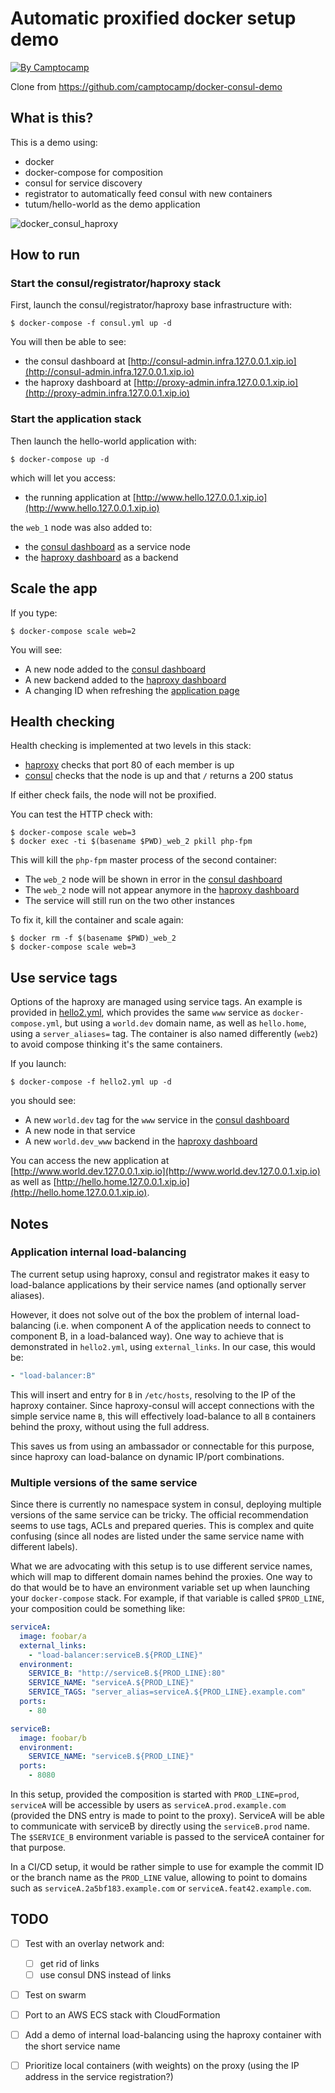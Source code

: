 Automatic proxified docker setup demo
====================================

[![By Camptocamp](https://img.shields.io/badge/by-camptocamp-fb7047.svg)](http://www.camptocamp.com)

Clone from https://github.com/camptocamp/docker-consul-demo

## What is this?

This is a demo using:

* docker
* docker-compose for composition
* consul for service discovery
* registrator to automatically feed consul with new containers
* tutum/hello-world as the demo application


![docker_consul_haproxy](https://camo.githubusercontent.com/0f9ce22895adb7538c0a641d3efcba1ec1ca9b39/687474703a2f2f63646e2d616b2e662e73742d686174656e612e636f6d2f696d616765732f666f746f6c6966652f662f666f6f7374616e2f32303134313032362f32303134313032363032313831342e706e67)



## How to run


### Start the consul/registrator/haproxy stack

First, launch the consul/registrator/haproxy base infrastructure with:

```
$ docker-compose -f consul.yml up -d
```

You will then be able to see:

* the consul dashboard at [http://consul-admin.infra.127.0.0.1.xip.io](http://consul-admin.infra.127.0.0.1.xip.io)
* the haproxy dashboard at [http://proxy-admin.infra.127.0.0.1.xip.io](http://proxy-admin.infra.127.0.0.1.xip.io)


### Start the application stack

Then launch the hello-world application with:

```
$ docker-compose up -d
```

which will let you access:

* the running application at [http://www.hello.127.0.0.1.xip.io](http://www.hello.127.0.0.1.xip.io)

the `web_1` node was also added to:

* the [consul dashboard](http://consul-admin.infra.127.0.0.1.xip.io/ui/#/dc1/services/www) as a service node
* the [haproxy dashboard](http://proxy-admin.infra.127.0.0.1.xip.io/#hello_www_backend) as a backend


## Scale the app

If you type:

```
$ docker-compose scale web=2
```

You will see:

* A new node added to the [consul dashboard](http://consul-admin.infra.127.0.0.1.xip.io)
* A new backend added to the [haproxy dashboard](http://proxy-admin.infra.127.0.0.1.xip.io)
* A changing ID when refreshing the [application page](http://www.hello.127.0.0.1.xip.io)


## Health checking

Health checking is implemented at two levels in this stack:

* [haproxy](http://proxy-admin.infra.127.0.0.1.xip.io) checks that port 80 of each member is up
* [consul](http://consul-admin.infra.127.0.0.1.xip.io) checks that the node is up and that `/` returns a 200 status

If either check fails, the node will not be proxified.


You can test the HTTP check with:

```
$ docker-compose scale web=3
$ docker exec -ti $(basename $PWD)_web_2 pkill php-fpm
```

This will kill the `php-fpm` master process of the second container:

* The `web_2` node will be shown in error in the [consul dashboard](http://consul-admin.infra.127.0.0.1.xip.io/ui/#/dc1/services/www)
* The `web_2` node will not appear anymore in the [haproxy dashboard](http://proxy-admin.infra.127.0.0.1.xip.io/#hello_www_backend)
* The service will still run on the two other instances

To fix it, kill the container and scale again:

```
$ docker rm -f $(basename $PWD)_web_2
$ docker-compose scale web=3
```

## Use service tags

Options of the haproxy are managed using service tags. An example is provided in [hello2.yml](hello2.yml), which provides the same `www` service as `docker-compose.yml`, but using a `world.dev` domain name, as well as `hello.home`, using a `server_aliases=` tag. The container is also named differently (`web2`) to avoid compose thinking it's the same containers.

If you launch:

```
$ docker-compose -f hello2.yml up -d
```

you should see:

* A new `world.dev` tag for the `www` service in the [consul dashboard](http://consul-admin.infra.127.0.0.1.xip.io/ui/#/dc1/services/www)
* A new node in that service
* A new `world.dev_www` backend in the [haproxy dashboard](http://proxy-admin.infra.127.0.0.1.xip.io/#world.dev_www_backend)

You can access the new application at [http://www.world.dev.127.0.0.1.xip.io](http://www.world.dev.127.0.0.1.xip.io) as well as [http://hello.home.127.0.0.1.xip.io](http://hello.home.127.0.0.1.xip.io).


## Notes

### Application internal load-balancing

The current setup using haproxy, consul and registrator makes it easy to load-balance applications by their service names (and optionally server aliases).

However, it does not solve out of the box the problem of internal load-balancing (i.e. when component A of the application needs to connect to component B, in a load-balanced way). One way to achieve that is demonstrated in `hello2.yml`, using `external_links`. In our case, this would be:

```yaml
- "load-balancer:B"
```

This will insert and entry for `B` in `/etc/hosts`, resolving to the IP of the haproxy container. Since haproxy-consul will accept connections with the simple service name `B`, this will effectively load-balance to all `B` containers behind the proxy, without using the full address.

This saves us from using an ambassador or connectable for this purpose, since haproxy can load-balance on dynamic IP/port combinations.


### Multiple versions of the same service

Since there is currently no namespace system in consul, deploying multiple versions of the same service can be tricky. The official recommendation seems to use tags, ACLs and prepared queries. This is complex and quite confusing (since all nodes are listed under the same service name with different labels).

What we are advocating with this setup is to use different service names, which will map to different domain names behind the proxies. One way to do that would be to have an environment variable set up when launching your `docker-compose` stack. For example, if that variable is called `$PROD_LINE`, your composition could be something like:

```yaml
serviceA:
  image: foobar/a
  external_links:
    - "load-balancer:serviceB.${PROD_LINE}"
  environment:
    SERVICE_B: "http://serviceB.${PROD_LINE}:80"
    SERVICE_NAME: "serviceA.${PROD_LINE}"
    SERVICE_TAGS: "server_alias=serviceA.${PROD_LINE}.example.com"
  ports:
    - 80

serviceB:
  image: foobar/b
  environment:
    SERVICE_NAME: "serviceB.${PROD_LINE}"
  ports:
    - 8080
```

In this setup, provided the composition is started with `PROD_LINE=prod`, `serviceA` will be accessible by users as `serviceA.prod.example.com` (provided the DNS entry is made to point to the proxy). ServiceA will be able to communicate with serviceB by directly using the `serviceB.prod` name. The `$SERVICE_B` environment variable is passed to the serviceA container for that purpose.


In a CI/CD setup, it would be rather simple to use for example the commit ID or the branch name as the `PROD_LINE` value, allowing to point to domains such as `serviceA.2a5bf183.example.com` or `serviceA.feat42.example.com`.



## TODO

- [ ] Test with an overlay network and:

  - [ ] get rid of links
  - [ ] use consul DNS instead of links

- [ ] Test on swarm
- [ ] Port to an AWS ECS stack with CloudFormation
- [ ] Add a demo of internal load-balancing using the haproxy container with the short service name
- [ ] Prioritize local containers (with weights) on the proxy (using the IP address in the service registration?)
